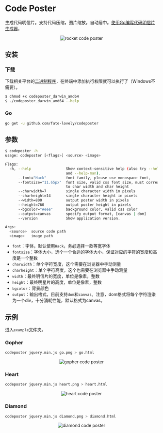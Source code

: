 # Code Poster

生成代码明信片。支持代码压缩，图片缩放，自动居中。[使用Go编写代码明信片生成器](http://cjting.me/golang/2017-02-18-%E4%BD%BF%E7%94%A8Go%E7%BC%96%E5%86%99%E4%BB%A3%E7%A0%81%E6%98%8E%E4%BF%A1%E7%89%87%E7%94%9F%E6%88%90%E5%99%A8.html)。

<p align="center">
  <img src="http://ww1.sinaimg.cn/large/9b85365dgy1fcujv2s1khj20m80l4n55" alt="rocket code poster" />
</p>

## 安装

### 下载

下载相关平台的[二进制程序](http://github.com/fate-lovely/codeposter/releases)，在终端中添加执行权限就可以执行了（Windows不需要）。

```bash
$ chmod +x codeposter_darwin_amd64
$ ./codeposter_darwin_amd64 --help
```

### Go

```bash
go get -u github.com/fate-lovely/codeposter
```

## 参数

```bash
$ codeposter -h
usage: codeposter [<flags>] <source> <image>

Flags:
  -h, --help                Show context-sensitive help (also try --help-long
                            and --help-man).
      --font="Hack"         font family, please use monospace font,
      --fontsize="11.65px"  font size, valid css font size, must corresponding
                            to char width and char height
      --charwidth=7         single character width in pixels
      --charheight=14       single character height in pixels
      --width=800           output poster width in pixels
      --height=760          output poster height in pixels
      --bgcolor="#eee"      background color, valid css color
      --output=canvas       specify output format, [canvas | dom]
      --version             Show application version.

Args:
  <source>  source code path
  <image>   image path
```

- `font`：字体，默认使用`Hack`，务必选择一款等宽字体
- `fontsize`：字体大小，选个一个合适的字体大小，保证对应的字符的宽度和高度是一个整数
- `charwidth`：单个字符宽度，这个需要在浏览器中手动测量
- `charheight`：单个字符高度，这个也需要在浏览器中手动测量
- `width`：最终明信片的宽度，单位是像素，整数
- `height`：最终明星片的高度，单位是像素，整数
- `bgcolor`：背景颜色
- `output`：输出格式，目前支持`dom`和`canvas`。注意，dom格式将每个字符渲染为一个div，十分消耗性能，默认格式为canvas。

## 示例

进入`example`文件夹。

### Gopher

```bash
codeposter jquery.min.js go.png > go.html
```

<p align="center">
  <img src="http://ww1.sinaimg.cn/large/9b85365dgy1fcujvjjomgj20m70l37ce" alt="gopher code poster" />
</p>

### Heart

```bash
codeposter jquery.min.js heart.png > heart.html
```

<p align="center">
  <img src="http://ww1.sinaimg.cn/large/9b85365dgy1fcujw0juyxj20m70l3wmc" alt="heart code poster" />
</p>

### Diamond

```bash
codeposter jquery.min.js diamond.png > diamond.html
```

<p align="center">
  <img src="http://ww1.sinaimg.cn/large/9b85365dgy1fcujw08zu4j20m70l47ck" alt="diamond code poster" />
</p>